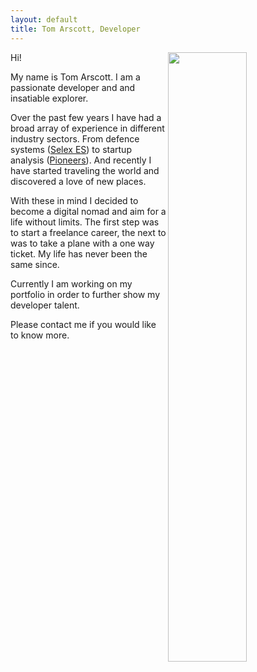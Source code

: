 ```yaml
---
layout: default
title: Tom Arscott, Developer
---
```


<img src="{{ site.url }}/images/portrait.jpg" width="50%" align="right">

Hi!

My name is Tom Arscott. I am a passionate developer and and insatiable explorer.

Over the past few years I have had a broad array of experience in different industry sectors. From defence systems ([Selex ES](http://www.uk.leonardocompany.com/)) to startup analysis ([Pioneers](https://Pioneers.io)). And recently I have started traveling the world and discovered a love of new places.

With these in mind I decided to become a digital nomad and aim for a life without limits. The first step was to start a freelance career, the next to was to take a plane with a one way ticket. My life has never been the same since.

Currently I am working on my portfolio in order to further show my developer talent.    

Please contact me if you would like to know more.
